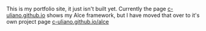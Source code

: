 <p>This is my portfolio site, it just isn't built yet. Currently the page <a href="https://c-uliano.github.io">c-uliano.github.io</a> shows my Alce framework, but I have moved that over to it's own project page <a href="https://c-uliano.github.io/alce">c-uliano.github.io/alce</a></p>
